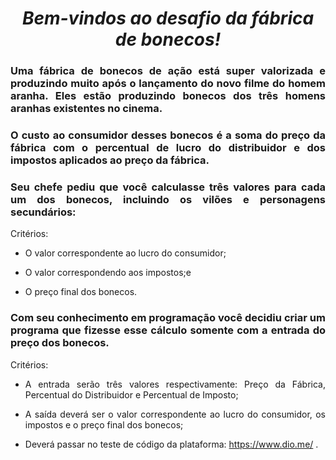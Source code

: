 <span align="center">

#  *Bem-vindos ao desafio da fábrica de bonecos!*

</span>

<span align="justify">


### Uma fábrica de bonecos de ação está super valorizada e produzindo muito após o lançamento do novo filme do homem aranha. Eles estão produzindo bonecos dos três homens aranhas existentes no cinema.

### O custo ao consumidor desses bonecos é a soma do preço da fábrica com o percentual de lucro do distribuidor e dos impostos aplicados ao preço da fábrica.

### Seu chefe pediu que você calculasse três valores para cada um dos bonecos, incluindo os vilões e personagens secundários: 

Critérios:

- O valor correspondente ao lucro do consumidor;

- O valor correspondendo aos impostos;e

- O preço final dos bonecos.

### Com seu conhecimento em programação você decidiu criar um programa que fizesse esse cálculo somente com a entrada do preço dos bonecos.

Critérios:

- A entrada serão três valores respectivamente: Preço da Fábrica, Percentual do Distribuidor e Percentual de Imposto; 

- A saída deverá ser o valor correspondente ao lucro do consumidor, os impostos e o preço final dos bonecos;

- Deverá passar no teste de código da plataforma: https://www.dio.me/  .
 
</span>